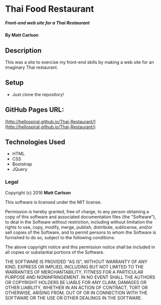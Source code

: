 # Thai Food Restaurant

##### Front-end web site for a Thai Restaurant

#### By **Matt Carlson**

## Description

This was a site to exercise my front-end skills by making a web site for an imaginary Thai restaurant.

## Setup

* Just clone the repository!

## GitHub Pages URL:

[http://hellospiral.github.io/Thai-Restaurant/](http://hellospiral.github.io/Thai-Restaurant/)

## Technologies Used

* HTML
* CSS
* Bootstrap
* JQuery


### Legal



Copyright (c) 2016 **Matt Carlson**

This software is licensed under the MIT license.

Permission is hereby granted, free of charge, to any person obtaining a copy
of this software and associated documentation files (the "Software"), to deal
in the Software without restriction, including without limitation the rights
to use, copy, modify, merge, publish, distribute, sublicense, and/or sell
copies of the Software, and to permit persons to whom the Software is
furnished to do so, subject to the following conditions:

The above copyright notice and this permission notice shall be included in
all copies or substantial portions of the Software.

THE SOFTWARE IS PROVIDED "AS IS", WITHOUT WARRANTY OF ANY KIND, EXPRESS OR
IMPLIED, INCLUDING BUT NOT LIMITED TO THE WARRANTIES OF MERCHANTABILITY,
FITNESS FOR A PARTICULAR PURPOSE AND NONINFRINGEMENT. IN NO EVENT SHALL THE
AUTHORS OR COPYRIGHT HOLDERS BE LIABLE FOR ANY CLAIM, DAMAGES OR OTHER
LIABILITY, WHETHER IN AN ACTION OF CONTRACT, TORT OR OTHERWISE, ARISING FROM,
OUT OF OR IN CONNECTION WITH THE SOFTWARE OR THE USE OR OTHER DEALINGS IN
THE SOFTWARE.
